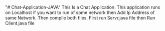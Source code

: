 "# Chat-Application-JAVA" 
This Is a Chat Application.
This application runs on Localhost if you want to run of some network then Add Ip Address of same Network.
Then compile both files.
First run Servr.java file
then Run Client.java file
